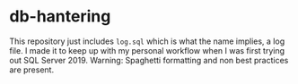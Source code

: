 # db-hantering

This repository just includes `log.sql` which is what the name implies, a log file.
I made it to keep up with my personal workflow when I was first trying out SQL Server 2019.
Warning: Spaghetti formatting and non best practices are present.
